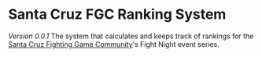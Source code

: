 Santa Cruz FGC Ranking System
====================
*Version 0.0.1*
The system that calculates and keeps track of rankings for the [Santa Cruz Fighting Game Community](http://santacruzfgc.com)'s Fight Night event series.
